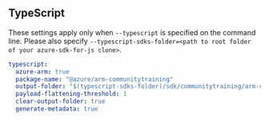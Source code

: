 ## TypeScript

These settings apply only when `--typescript` is specified on the command line.
Please also specify `--typescript-sdks-folder=<path to root folder of your azure-sdk-for-js clone>`.

``` yaml $(typescript)
typescript:
  azure-arm: true
  package-name: "@azure/arm-communitytraining"
  output-folder: "$(typescript-sdks-folder)/sdk/communitytraining/arm-communitytraining"
  payload-flattening-threshold: 1
  clear-output-folder: true
  generate-metadata: true
```
